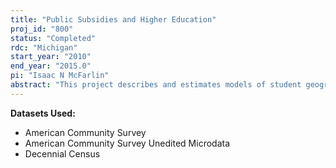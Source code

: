 ```yaml
---
title: "Public Subsidies and Higher Education"
proj_id: "800"
status: "Completed"
rdc: "Michigan"
start_year: "2010"
end_year: "2015.0"
pi: "Isaac N McFarlin"
abstract: "This project describes and estimates models of student geographic mobility. Its objective is to support ongoing research on college-going behavior among high school graduates. This work focuses on the college-going behavior of youth residing near college taxing districts. It exploits the abrupt change in tuition costs at college taxing district boundaries to estimate price elasticities of demand for higher education. For this proposal, we use household data from the restricted-version of the Decennial Census and the American Community Survey to test a key identifying assumption: college-age youth on opposite, yet adjacent, sides of community college taxing district boundaries are similar along observable dimensions. This work will enhance the utility Census Bureau data in two ways. First, it contributes to developing means of increasing the utility of Census Bureau data for analyzing public programs and policies. Accordingly, the project will link census blocks for a large state with detailed information on college taxing district attributes such as tuition levels and property tax rates. Furthermore, the proposal contributes to preparing estimates of population and characteristics of populations by examining the extent to which college tuition subsidies affect geographic mobility and whether such subsidies are capitalized into housing values."
---
```


**Datasets Used:**

  - American Community Survey 
  - American Community Survey Unedited Microdata 
  - Decennial Census 

